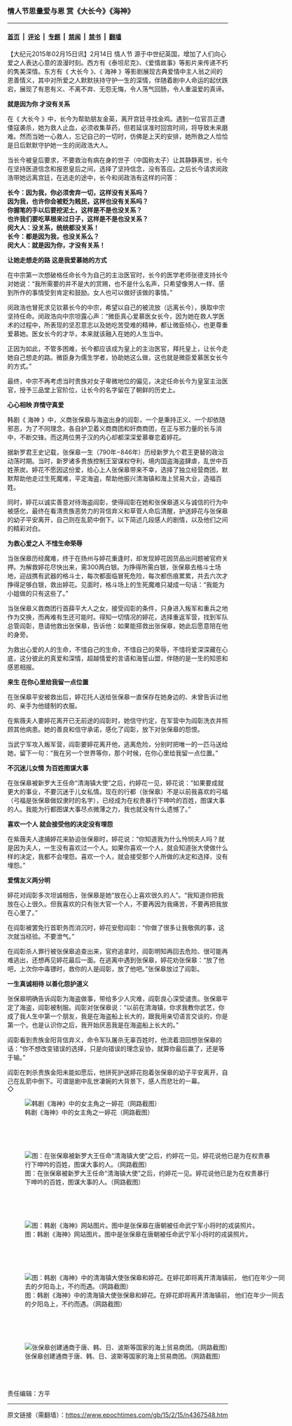 ### 情人节思量爱与恩  赏《大长今》《海神》

---

#### [首页](../../../..?n4367548) &nbsp;|&nbsp; [评论](../../../../../epoch-comment?n4367548) &nbsp;|&nbsp; [专题](../../../../../epoch-special?n4367548) &nbsp;|&nbsp; [禁闻](../../../../../epoch-news?n4367548) &nbsp;|&nbsp; [禁书](../../../../../books?n4367548) &nbsp;|&nbsp; [翻墙](https://github.com/gfw-breaker/nogfw/blob/master/README.md?n4367548)


<div class="post_content" id="artbody" itemprop="articleBody">
 <!-- article content begin -->
 <p>
  【大纪元2015年02月15日讯】2月14日
  <ok href="https://www.epochtimes.com/gb/tag/%E6%83%85%E4%BA%BA%E8%8A%82.html">
   情人节
  </ok>
  源于中世纪英国，增加了人们向心爱之人表达心意的浪漫时刻。西方有《泰坦尼克》、《爱情故事》等影片来传递不朽的隽美深情。东方有《
  <ok href="https://www.epochtimes.com/gb/tag/%E5%A4%A7%E9%95%BF%E4%BB%8A.html">
   大长今
  </ok>
  》、《
  <ok href="https://www.epochtimes.com/gb/tag/%E6%B5%B7%E7%A5%9E.html">
   海神
  </ok>
  》等影剧展现古典爱情中主人翁之间的恩善情义，其中对所爱之人默默扶持守护一生的深情，伴随着剧中人命运的起伏跌宕，展现了有恩有义、不离不弃、无怨无悔，令人荡气回肠，令人重温爱的真谛。
 </p>
 <p>
  <b>
   就是因为你 才没有关系
  </b>
 </p>
 <p>
  在《
  <ok href="https://www.epochtimes.com/gb/tag/%E5%A4%A7%E9%95%BF%E4%BB%8A.html">
   大长今
  </ok>
  》中，长今为帮助朋友金英，离开宫廷寻找金鸡。遇到一位官员正遭倭寇袭杀，她为救人止血，必须收集草药，但若延误准时回宫时间，将导致未来磨难。然而当她一心救人，忘记自己的一切时，仿佛是上天的安排，她所救之人恰恰是日后默默守护她一生的闵政浩大人。
 </p>
 <p>
  当长今被皇后要求，不要救治有病在身的世子（中国称太子）让其静静离世，长今在坚持医道信念和报恩皇后之间，选择了坚持信念，没有答应。之后长今请求闵政浩带她远离宫廷，在逃走的途中，长今和闵政浩有这样的问答：
 </p>
 <p>
  <b>
   长今：因为我，你必须舍弃一切，这样没有关系吗？
   <br/>
   因为我，也许你会被贬为贱民，这样也没有关系吗？
   <br/>
   你握笔的手以后要挖泥土，这样是不是也没关系？
   <br/>
   也许我们要吃草根来过日子，这样是不是也没关系？
   <br/>
   闵大人：没关系，统统都没关系！
   <br/>
   长今：都是因为我，也没关系么？
   <br/>
   闵大人：就是因为你，才没有关系！
  </b>
 </p>
 <p>
  <b>
   让她走想走的路 这是我爱慕她的方式
  </b>
 </p>
 <p>
  在中宗第一次想破格任命长今为自己的主治医官时，长今的医学老师张德支持长今对她说：“我所需要的并不是大的赏赐，也不是什么名声，只希望像男人一样、感到所作的事情受到肯定和鼓励。女人也可以做好该做的事情。”
 </p>
 <p>
  闵政浩也冒死求见钦慕长今的中宗，希望以自己的被流放（远离长今），换取中宗坚持任命。闵政浩向中宗坦露心声：“微臣真心爱慕医女长今，因为她在救人学医术的过程中，所表现的坚忍意志以及她吃苦受难的精神，都让微臣倾心，也更尊重爱慕她。医女长今的才华，本来就该融入在她的人生当中。
 </p>
 <p>
  正因为如此，不管多困难，长今都应该成为皇上的主治医官，拜托皇上，让长今走她自己想走的路。微臣身为儒生学者，协助她这么做，这也就是微臣爱慕医女长今的方式。”
 </p>
 <p>
  最终，中宗不再考虑当时贵族对女子卑微地位的偏见，决定任命长今为皇室主治医官，授予三品堂上官阶位，让长今的名字留在了朝鲜的历史上。
 </p>
 <p>
  <b>
   心心相映 弃情守真爱
  </b>
 </p>
 <p>
  韩剧《
  <ok href="https://www.epochtimes.com/gb/tag/%E6%B5%B7%E7%A5%9E.html">
   海神
  </ok>
  》中，义商张保皋与海盗出身的阎彰，一个是秉持正义、一个却依随邪恶，为了不同理念，各自护卫着义商商团和奸商商团，在正与邪力量的长与消中，不断交锋。而这两位男子汉的内心却都深深爱慕眷恋着婷花。
 </p>
 <p>
  据新罗君王史记载，张保皋一生（790年−846年）历经新罗九个君王更替的政治动荡时期。当时，新罗诸多贵族控制王室谋权夺利，境内国盗海盗肆虐，乱世中百姓荼炭。婷花不愿因这份爱，给心上人张保皋带来不幸，选择了独立经营商团，默默帮助他走过生死魔难，平定海盗，帮助他振兴清海镇和海上贸易大业，造福百姓。
 </p>
 <p>
  同时，婷花以诚实善意对待海盗阎彰，使得阎彰在她和张保皋道义与诚信的行为中被感化，最终在看清贵族恶势力的背信弃义和草菅人命后清醒，护送婷花与张保皋的幼子平安离开，自己则在乱箭中倒下。以下简述几段感人的剧情，以及他们之间的精彩对白。
 </p>
 <p>
  <b>
   为救心爱之人 不惜生命荣辱
  </b>
 </p>
 <p>
  当张保皋历经魔难，终于在扬州与婷花重逢时，却发现婷花因货品出问题被官府关押。为解救婷花尽快出来，需300两白银。为挣得所需白银，张保皋去格斗士场地，迎战携有武器的格斗士，每次都面临冒死危险，每次都伤痕累累，共去六次才挣得足够白银，救出婷花。见面时，格斗场上的生死魔难只凝成一句话：“我能为小姐做的只有这些了。”
 </p>
 <p>
  当张保皋义救商团行首薛平大人之女，接受阎彰的条件，只身进入叛军和重兵之地作为交换，而再难有生还可能时。得知一切情况的婷花，选择重返军营，找到军队总管阎彰，恳请他救出张保皋，告诉他：如果能搭救出张保皋，她此后愿意陪在他的身旁。
 </p>
 <p>
  为救出心爱的人的生命，不惜自己的生命，不惜自己的荣辱，不惜将爱深深藏在心底，这分彼此的真爱和深情，超越情爱的言语和海誓山盟，伴随的是一生的知恩和感恩相报。
 </p>
 <p>
  <b>
   来生 在你心里给我留一点位置
  </b>
 </p>
 <p>
  在张保皋平安被救出后，婷花托人送给张保皋一直保存在她身边的、未曾告诉过他的、亲手为他缝制的衣服。
 </p>
 <p>
  在紫薇夫人要婷花离开已无前途的阎彰时，她信守约定，在军营中为阎彰洗衣并照顾其他病患。她的善良和信守承诺，感化了阎彰，放下对张保皋的怨恨。
 </p>
 <p>
  当武宁军攻入叛军营，阎彰要婷花离开他，逃离危险，分别时把唯一的一匹马送给她，留下一句：“我在另一个世界等你，那个时候，在你心里给我留一点位置。”
 </p>
 <p>
  <b>
   不沉迷儿女情 为百姓图谋大事
  </b>
 </p>
 <p>
  在张保皋被新罗大王任命“清海镇大使”之后，约婷花一见，婷花说：“如果要成就更大的事业，不要沉迷于儿女私情。现在的行都（张保皋）不是以前我喜欢的弓福（弓福是张保皋做奴隶时的名字），已经成为在权贵暴行下呻吟的百姓，图谋大事的人。我能为行都图谋大事尽点微薄之力，我也就没有什么遗憾了。”
 </p>
 <p>
  <b>
   喜欢一个人 就会接受他的决定没有埋怨
  </b>
 </p>
 <p>
  在紫薇夫人逮捕婷花来胁迫张保皋时，婷花说：“你知道我为什么怜悯夫人吗？就是因为夫人，一生没有喜欢过一个人。如果你喜欢一个人，就会知道张大使做什么样的决定，我都不会埋怨。喜欢一个人，就会接受那个人所做的决定和选择，没有埋怨。”
 </p>
 <p>
  <b>
   爱情友义两分明
  </b>
 </p>
 <p>
  婷花对阎彰多次坦诚相告，张保皋是她“放在心上喜欢很久的人”。“我知道你把我放在心上很久。但我喜欢的只有张大官一个人，不要再因为我痛苦，不要再把我放在心里了。”
 </p>
 <p>
  在阎彰被罢免行首职务而消沉时，婷花安慰阎彰：“你做了很多让我敬佩的事，这次就当经验。不要泄气。”
 </p>
 <p>
  在阎彰杀人罪行被张保皋追查出来，官府追拿时，阎彰明知再回去危险、很可能再难逃出，还想再见婷花最后一面。在逃离中遇到张保皋，婷花劝张保皋：“放了他吧，上次你中毒镖时，救你的人是阎彰，放了他吧。”张保皋放过了阎彰。
 </p>
 <p>
  <b>
   一生真诚相待 以善化怨护道义
  </b>
 </p>
 <p>
  张保皋明确告诉阎彰为海盗做事，带给多少人灾难，阎彰良心深受谴责。张保皋平定了海盗，阎彰被制服。阎彰对张保皋说：“以前在清海镇，你求我教你武艺，你成了我人生中第一个朋友，我是在海盗船上长大的，跟我用亲切语言交谈的，你是第一个。也是认识你之后，我开始厌恶我是在海盗船上长大的。”
 </p>
 <p>
  阎彰看到贵族金阳背信弃义，命令军队屠杀无辜百姓时，他流着泪回想张保皋的话：“你不想改变错误的选择，只是向错误的理念妥协，就算你最后赢了，还是等于输。”
 </p>
 <p>
  阎彰在刺杀贵族金阳未能如愿后，他拼死护送婷花抱着张保皋的幼子平安离开，自己在乱箭中倒下。可谓是剧中乱世凄婉的大背景下，感人而悲壮的一幕。
  <br/>
  ◇
 </p>
 <p>
  <figure aria-describedby="caption-attachment-5837514" class="wp-caption aligncenter" id="attachment_5837514" style="width: 393px">
   <ok href=" https://i.epochtimes.com/assets/uploads/2015/02/1502142207441123.jpg" rel="noreferrer noopener" target="_blank">
    <img alt="韩剧《海神》中的女主角之一婷花（网路截图）" class="size-large wp-image-5837514" src="https://i.epochtimes.com/assets/uploads/2015/02/1502142207441123.jpg" title="韩剧《海神》中的女主角之一婷花（网路截图）"/>
   </ok>
   <br/><figcaption class="wp-caption-text" id="caption-attachment-5837514">
    韩剧《海神》中的女主角之一婷花（网路截图）
   </figcaption><br/>
  </figure><br/>
  <br/>
  <figure aria-describedby="caption-attachment-5837519" class="wp-caption aligncenter" id="attachment_5837519" style="width: 562px">
   <ok href=" https://i.epochtimes.com/assets/uploads/2015/02/1502142208521123.jpg" rel="noreferrer noopener" target="_blank">
    <img alt="图：在张保皋被新罗大王任命“清海镇大使”之后，约婷花一见。婷花说他已是为在权贵暴行下呻吟的百姓，图谋大事的人。（网路截图）" class="size-large wp-image-5837519" src="https://i.epochtimes.com/assets/uploads/2015/02/1502142208521123.jpg" title="图：在张保皋被新罗大王任命“清海镇大使”之后，约婷花一见。婷花说他已是为在权贵暴行下呻吟的百姓，图谋大事的人。（网路截图）"/>
   </ok>
   <br/><figcaption class="wp-caption-text" id="caption-attachment-5837519">
    图：在张保皋被新罗大王任命“清海镇大使”之后，约婷花一见。婷花说他已是为在权贵暴行下呻吟的百姓，图谋大事的人。（网路截图）
   </figcaption><br/>
  </figure><br/>
  <br/>
  <figure aria-describedby="caption-attachment-5837532" class="wp-caption aligncenter" id="attachment_5837532" style="width: 600px">
   <ok href=" https://i.epochtimes.com/assets/uploads/2015/02/1502142200471123-600x336.jpg" rel="noreferrer noopener" target="_blank">
    <img alt="图：韩剧《海神》网站图片。图中是张保皋在唐朝被任命武宁军小将时的戎装照片。" class="size-large wp-image-5837532" src="https://i.epochtimes.com/assets/uploads/2015/02/1502142200471123-600x336.jpg" title="图：韩剧《海神》网站图片。图中是张保皋在唐朝被任命武宁军小将时的戎装照片。"/>
   </ok>
   <br/><figcaption class="wp-caption-text" id="caption-attachment-5837532">
    图：韩剧《海神》网站图片。图中是张保皋在唐朝被任命武宁军小将时的戎装照片。
   </figcaption><br/>
  </figure><br/>
  <br/>
  <figure aria-describedby="caption-attachment-5837551" class="wp-caption aligncenter" id="attachment_5837551" style="width: 600px">
   <ok href=" https://i.epochtimes.com/assets/uploads/2015/02/1502142204071123-600x363.jpg" rel="noreferrer noopener" target="_blank">
    <img alt="图：韩剧《海神》中的清海镇大使张保皋和婷花。在婷花即将离开清海镇前， 他们在年少一同去的夕阳岛上，不约而遇。（网路截图）" class="size-large wp-image-5837551" src="https://i.epochtimes.com/assets/uploads/2015/02/1502142204071123-600x363.jpg" title="图：韩剧《海神》中的清海镇大使张保皋和婷花。在婷花即将离开清海镇前， 他们在年少一同去的夕阳岛上，不约而遇。（网路截图）"/>
   </ok>
   <br/><figcaption class="wp-caption-text" id="caption-attachment-5837551">
    图：韩剧《海神》中的清海镇大使张保皋和婷花。在婷花即将离开清海镇前， 他们在年少一同去的夕阳岛上，不约而遇。（网路截图）
   </figcaption><br/>
  </figure><br/>
  <br/>
  <figure aria-describedby="caption-attachment-5837565" class="wp-caption aligncenter" id="attachment_5837565" style="width: 600px">
   <ok href=" https://i.epochtimes.com/assets/uploads/2015/02/1502142205481123-600x374.jpg" rel="noreferrer noopener" target="_blank">
    <img alt="张保皋创建通商于唐、韩、日、波斯等国家的海上贸易商团。（网路截图）" class="size-large wp-image-5837565" src="https://i.epochtimes.com/assets/uploads/2015/02/1502142205481123-600x374.jpg" title="张保皋创建通商于唐、韩、日、波斯等国家的海上贸易商团。（网路截图）"/>
   </ok>
   <br/><figcaption class="wp-caption-text" id="caption-attachment-5837565">
    张保皋创建通商于唐、韩、日、波斯等国家的海上贸易商团。（网路截图）
   </figcaption><br/>
  </figure><br/>
  <br/>
  责任编辑：方平
 </p>
 <!-- article content end -->
 <div id="below_article_ad">
 </div>
</div>


---

原文链接（需翻墙）：https://www.epochtimes.com/gb/15/2/15/n4367548.htm